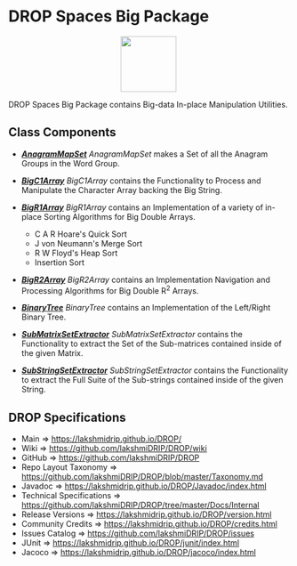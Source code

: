 # DROP Spaces Big Package

<p align="center"><img src="https://github.com/lakshmiDRIP/DROP/blob/master/DRIP_Logo.gif?raw=true" width="100"></p>

DROP Spaces Big Package contains Big-data In-place Manipulation Utilities.


## Class Components

 * [***AnagramMapSet***](https://github.com/lakshmiDRIP/DROP/tree/master/src/main/java/org/drip/spaces/big/AnagramMapSet.java)
 <i>AnagramMapSet</i> makes a Set of all the Anagram Groups in the Word Group.

 * [***BigC1Array***](https://github.com/lakshmiDRIP/DROP/tree/master/src/main/java/org/drip/spaces/big/BigC1Array.java)
 <i>BigC1Array</i> contains the Functionality to Process and Manipulate the Character Array backing the Big
 String.

 * [***BigR1Array***](https://github.com/lakshmiDRIP/DROP/tree/master/src/main/java/org/drip/spaces/big/BigR1Array.java)
 <i>BigR1Array</i> contains an Implementation of a variety of in-place Sorting Algorithms for Big Double
 Arrays.
 	* C A R Hoare's Quick Sort
	* J von Neumann's Merge Sort
	* R W Floyd's Heap Sort
	* Insertion Sort

 * [***BigR2Array***](https://github.com/lakshmiDRIP/DROP/tree/master/src/main/java/org/drip/spaces/big/BigR2Array.java)
 <i>BigR2Array</i> contains an Implementation Navigation and Processing Algorithms for Big Double
 R<sup>2</sup> Arrays.

 * [***BinaryTree***](https://github.com/lakshmiDRIP/DROP/tree/master/src/main/java/org/drip/spaces/big/BinaryTree.java)
 <i>BinaryTree</i> contains an Implementation of the Left/Right Binary Tree.

 * [***SubMatrixSetExtractor***](https://github.com/lakshmiDRIP/DROP/tree/master/src/main/java/org/drip/spaces/big/SubMatrixSetExtractor.java)
 <i>SubMatrixSetExtractor</i> contains the Functionality to extract the Set of the Sub-matrices contained
 inside of the given Matrix.

 * [***SubStringSetExtractor***](https://github.com/lakshmiDRIP/DROP/tree/master/src/main/java/org/drip/spaces/big/SubStringSetExtractor.java)
 <i>SubStringSetExtractor</i> contains the Functionality to extract the Full Suite of the Sub-strings
 contained inside of the given String.


## DROP Specifications

 * Main                     => https://lakshmidrip.github.io/DROP/
 * Wiki                     => https://github.com/lakshmiDRIP/DROP/wiki
 * GitHub                   => https://github.com/lakshmiDRIP/DROP
 * Repo Layout Taxonomy     => https://github.com/lakshmiDRIP/DROP/blob/master/Taxonomy.md
 * Javadoc                  => https://lakshmidrip.github.io/DROP/Javadoc/index.html
 * Technical Specifications => https://github.com/lakshmiDRIP/DROP/tree/master/Docs/Internal
 * Release Versions         => https://lakshmidrip.github.io/DROP/version.html
 * Community Credits        => https://lakshmidrip.github.io/DROP/credits.html
 * Issues Catalog           => https://github.com/lakshmiDRIP/DROP/issues
 * JUnit                    => https://lakshmidrip.github.io/DROP/junit/index.html
 * Jacoco                   => https://lakshmidrip.github.io/DROP/jacoco/index.html
